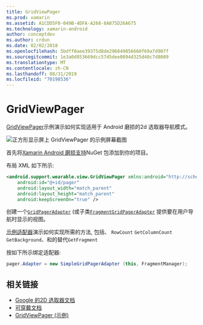 ```yaml
---
title: GridViewPager
ms.prod: xamarin
ms.assetid: A1CDD5F0-049B-4DFA-A268-8A875D26A675
ms.technology: xamarin-android
author: conceptdev
ms.author: crdun
ms.date: 02/02/2018
ms.openlocfilehash: 5bdff0aee39375d8de296849056660f69a7d907f
ms.sourcegitcommit: 1e3a0d853669dcc57d5dee0894d325d40c7d8009
ms.translationtype: MT
ms.contentlocale: zh-CN
ms.lasthandoff: 08/31/2019
ms.locfileid: "70198536"
---
```

# <a name="gridviewpager"></a>GridViewPager

[GridViewPager](https://docs.microsoft.com/samples/xamarin/monodroid-samples/wear-gridviewpager)示例演示如何实现适用于 Android 磨损的2d 选取器导航模式。

![正方形显示屏上 GridViewPager 的示例屏幕截图](gridviewpager-images/gridviewpager.png)

首先将[Xamarin Android 磨损支持](https://www.nuget.org/packages/Xamarin.Android.Wear/)NuGet 包添加到你的项目。

布局 XML 如下所示:

```xml
<android.support.wearable.view.GridViewPager xmlns:android="http://schemas.android.com/apk/res/android"
    android:id="@+id/pager"
    android:layout_width="match_parent"
    android:layout_height="match_parent"
    android:keepScreenOn="true" />
```

创建一个[`GridPagerAdapter`](https://developer.android.com/reference/android/support/wearable/view/GridPagerAdapter.html)
(或子类[`FragmentGridPagerAdapter`](https://developer.android.com/reference/android/support/wearable/view/FragmentGridPagerAdapter.html)
提供要在用户导航时显示的视图。

[示例适配器](https://github.com/xamarin/monodroid-samples/blob/master/wear/GridViewPager/GridViewPager/SimpleGridPagerAdapter.cs)演示如何实现所需的方法, 包括、 `RowCount` `GetColumnCount` `GetBackground`、和的替代`GetFragment`

按如下所示绑定适配器:

```csharp
pager.Adapter = new SimpleGridPagerAdapter (this, FragmentManager);
```



## <a name="related-links"></a>相关链接

- [Google 的2D 选取器文档](https://developer.android.com/training/wearables/ui/2d-picker.html)
- [可穿戴文档](https://developer.android.com/reference/android/support/wearable/view/package-summary.html)
- [GridViewPager (示例)](https://docs.microsoft.com/samples/xamarin/monodroid-samples/wear-gridviewpager)
